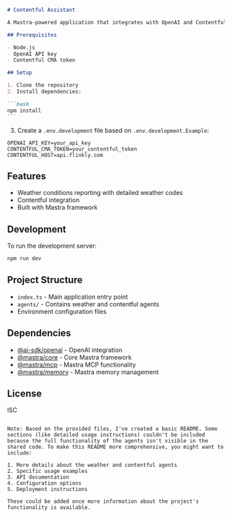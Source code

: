 ````markdown README.md
# Contentful Assistant

A Mastra-powered application that integrates with OpenAI and Contentful, featuring weather functionality.

## Prerequisites

- Node.js
- OpenAI API key
- Contentful CMA token

## Setup

1. Clone the repository
2. Install dependencies:

```bash
npm install
```
````

3. Create a `.env.development` file based on `.env.development.Example`:

```
OPENAI_API_KEY=your_api_key
CONTENTFUL_CMA_TOKEN=your_contentful_token
CONTENTFUL_HOST=api.flinkly.com
```

## Features

- Weather conditions reporting with detailed weather codes
- Contentful integration
- Built with Mastra framework

## Development

To run the development server:

```bash
npm run dev
```

## Project Structure

- `index.ts` - Main application entry point
- `agents/` - Contains weather and contentful agents
- Environment configuration files

## Dependencies

- [@ai-sdk/openai](https://www.npmjs.com/package/@ai-sdk/openai) - OpenAI integration
- [@mastra/core](https://www.npmjs.com/package/@mastra/core) - Core Mastra framework
- [@mastra/mcp](https://www.npmjs.com/package/@mastra/mcp) - Mastra MCP functionality
- [@mastra/memory](https://www.npmjs.com/package/@mastra/memory) - Mastra memory management

## License

ISC

```

Note: Based on the provided files, I've created a basic README. Some sections (like detailed usage instructions) couldn't be included because the full functionality of the agents isn't visible in the shared code. To make this README more comprehensive, you might want to include:

1. More details about the weather and contentful agents
2. Specific usage examples
3. API documentation
4. Configuration options
5. Deployment instructions

These could be added once more information about the project's functionality is available.
```
